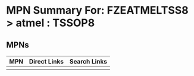 



# MPN Summary For: FZEATMELTSS8 > atmel : TSSOP8

## MPNs
  

|MPN|Direct Links|Search Links|
| :--- | :--- | :--- |
||||
